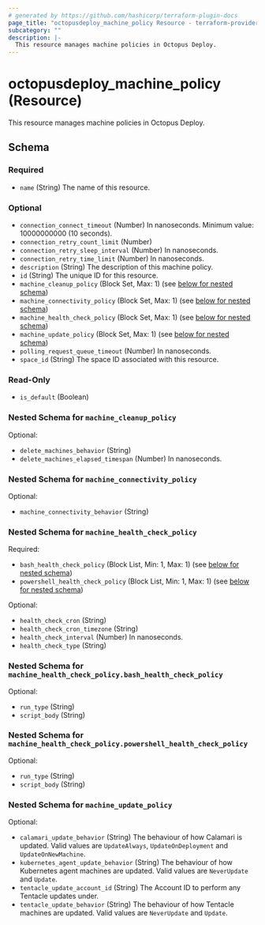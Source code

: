 ```yaml
---
# generated by https://github.com/hashicorp/terraform-plugin-docs
page_title: "octopusdeploy_machine_policy Resource - terraform-provider-octopusdeploy"
subcategory: ""
description: |-
  This resource manages machine policies in Octopus Deploy.
---
```


# octopusdeploy_machine_policy (Resource)

This resource manages machine policies in Octopus Deploy.



<!-- schema generated by tfplugindocs -->
## Schema

### Required

- `name` (String) The name of this resource.

### Optional

- `connection_connect_timeout` (Number) In nanoseconds. Minimum value: 10000000000 (10 seconds).
- `connection_retry_count_limit` (Number)
- `connection_retry_sleep_interval` (Number) In nanoseconds.
- `connection_retry_time_limit` (Number) In nanoseconds.
- `description` (String) The description of this machine policy.
- `id` (String) The unique ID for this resource.
- `machine_cleanup_policy` (Block Set, Max: 1) (see [below for nested schema](#nestedblock--machine_cleanup_policy))
- `machine_connectivity_policy` (Block Set, Max: 1) (see [below for nested schema](#nestedblock--machine_connectivity_policy))
- `machine_health_check_policy` (Block Set, Max: 1) (see [below for nested schema](#nestedblock--machine_health_check_policy))
- `machine_update_policy` (Block Set, Max: 1) (see [below for nested schema](#nestedblock--machine_update_policy))
- `polling_request_queue_timeout` (Number) In nanoseconds.
- `space_id` (String) The space ID associated with this resource.

### Read-Only

- `is_default` (Boolean)

<a id="nestedblock--machine_cleanup_policy"></a>
### Nested Schema for `machine_cleanup_policy`

Optional:

- `delete_machines_behavior` (String)
- `delete_machines_elapsed_timespan` (Number) In nanoseconds.


<a id="nestedblock--machine_connectivity_policy"></a>
### Nested Schema for `machine_connectivity_policy`

Optional:

- `machine_connectivity_behavior` (String)


<a id="nestedblock--machine_health_check_policy"></a>
### Nested Schema for `machine_health_check_policy`

Required:

- `bash_health_check_policy` (Block List, Min: 1, Max: 1) (see [below for nested schema](#nestedblock--machine_health_check_policy--bash_health_check_policy))
- `powershell_health_check_policy` (Block List, Min: 1, Max: 1) (see [below for nested schema](#nestedblock--machine_health_check_policy--powershell_health_check_policy))

Optional:

- `health_check_cron` (String)
- `health_check_cron_timezone` (String)
- `health_check_interval` (Number) In nanoseconds.
- `health_check_type` (String)

<a id="nestedblock--machine_health_check_policy--bash_health_check_policy"></a>
### Nested Schema for `machine_health_check_policy.bash_health_check_policy`

Optional:

- `run_type` (String)
- `script_body` (String)


<a id="nestedblock--machine_health_check_policy--powershell_health_check_policy"></a>
### Nested Schema for `machine_health_check_policy.powershell_health_check_policy`

Optional:

- `run_type` (String)
- `script_body` (String)



<a id="nestedblock--machine_update_policy"></a>
### Nested Schema for `machine_update_policy`

Optional:

- `calamari_update_behavior` (String) The behaviour of how Calamari is updated. Valid values are `UpdateAlways`, `UpdateOnDeployment` and `UpdateOnNewMachine`.
- `kubernetes_agent_update_behavior` (String) The behaviour of how Kubernetes agent machines are updated. Valid values are `NeverUpdate` and `Update`.
- `tentacle_update_account_id` (String) The Account ID to perform any Tentacle updates under.
- `tentacle_update_behavior` (String) The behaviour of how Tentacle machines are updated. Valid values are `NeverUpdate` and `Update`.


